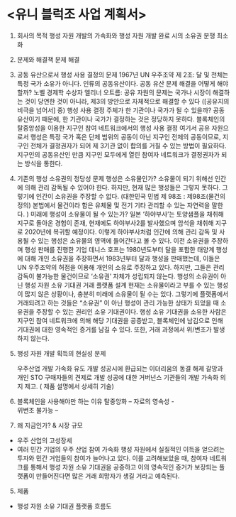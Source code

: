 <유니 블럭조 사업 계획서>
=============

1. 회사의 목적
행성 자원 개발의 가속화와 행성 자원 개발 완료 시의 소유권 분쟁 최소화

2. 문제와 해결책 
문제	해결
1. 공동 유산으로서 행성 사용 결정의 문제
1967년 UN 우주조약 제 2조: 달 및 천체는 특정 국가 소유가 아니다. 인류의 공동유산이다.
공동 유산 문제 해결을 어떻게 해야할까?
노벨 경제학 수상자 엘리너 오트름: 공유 자원의 문제는 국가나 시장이 해결하는 것이 당연한 것이 아니라, 제3의 방안으로 자체적으로 해결할 수 있다 ([공유지의 비극을 넘어서] 중)
행성 사용 결정 주체가 한 기관이나 국가가 될 수 있을까?
 공동 유산이기 때문에, 한 기관이나 국가가 결정하는 것은 정당하지 못하다. 	블록체인의 탈중앙성을 이용한 지구인 참여 네트워크에서의 행성 사용 결정
여기서 공유 자원으로서 행성은 특정 국가 혹은 단체 범위의 공동이 아닌 지구인 전체의 공동이므로, 지구인 전체가 결정권자가 되어 제 3기관 없이 합의를 거칠 수 있는 방법이 필요하다. 지구인의 공동유산인 만큼 지구인 모두에게 열린 참여자 네트워크가 결정권자가 되는 방식을 통한다. 


2. 기존의 행성 소유권의 정당성 문제
행성은 소유물인가? 
소유물이 되기 위해선 인간에 의해 관리 감독될 수 있어야 한다. 하지만, 현재 많은 행성들은 그렇지 못하다. 그렇기에 인간이 소유권을 주장할 수 없다. (대한민국 민법 제 98조 : 제98조(물건의 정의) 본법에서 물건이라 함은 유체물 및 전기 기타 관리할 수 있는 자연력을 말한다. ) 
미래에 행성이 소유물이 될 수 있는가?
일본 ‘하야부사’는 토양샘플을 채취해 지구로 돌아온 경험이 존재, 현재에도 하야부사2를 발사했으며 암석을 채취해 지구로 2020년에 복귀할 예정이다. 이렇게 하야부사처럼 인간에 의해 관리 감독 및 사용될 수 있는 행성은 소유물의 영역에 들어간다고 볼 수 있다. 
이전 소유권을 주장하며 행성 판매를 진행한 기업
데니스 호프는 1980년도부터 달을 포함한 태양계 행성에 대해 개인 소유권을 주장하면서 1983년부터 달과 행성을 판매했는데, 이들은 UN 우주조약의 허점을 이용해 개인의 소유로 주장하고 있다. 하지만, 그들은 관리 감독이 불가능한 물건이므로 ‘소유권’ 자체가 성립되지 않는다. 	행성의 소유권이 아닌 행성 자원 소유 기대권 거래 플랫폼 설계
현재는 소유물이라고 부를 수 있는 행성이 많지 않은 상황이나, 충분히 미래에 소유물이 될 수는 있다. 그렇기에 플랫폼에서 거래되려고 하는 것들은 “소유권” 이 아닌 행성이 관리 가능한 상태가 되었을 때 소유권을 주장할 수 있는 권리인 소유 기대권이다. 
행성 소유 기대권을 소유한 사람은 지구인 참여 네트워크에 의해 해당 기대권을 공증받고, 블록체인에 남김으로 인해 기대권에 대한 영속적인 증거를 남길 수 있다. 또한, 거래 과정에서 위/변조가 발생하지 않는다. 

3. 행성 자원 개발 획득의 현실성 문제
 
	우주산업 개발 가속화 유도
개발 성공시에 환급되는 이더리움의 동결 해제 갈망과 개인 STO 구매자들의 견제로 개발 성공에 대한 거버넌스 기관들의 개발 가속화 의지 제고. ( 제품 설명에서 상세히 기술)


3. 블록체인을 사용해야만 하는 이유
탈중앙화 – 
자료의 영속성 -  
위변조 불가능 – 

4. 왜 지금인가? & 시장 규모 
- 우주 산업의 고성장세
- 여러 민간 기업의 우주 산업 참여 가속화
행성 자원에서 실질적인 이득을 얻으려는 투자와 민간 거업들의 참여가 늘어나고 있다. 이를 고려해보았을 때, 참여자 네트워크를 통해서 행성 자원 소유 기대권을 공증하고 이의 영속적인 증거가 보장되는 플랫폼이 만들어진다면 많은 거래 희망자가 생길 거라고 예측된다.  
5. 제품
- 행성 자원 소유 기대권 플랫폼 흐름도 
 



